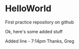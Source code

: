 # HelloWorld
First practice repository on github

Ok, here's some added stuff

Added line - 7:14pm
Thanks,
Greg


